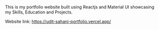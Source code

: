 This is my portfolio website built using Reactjs and Material UI showcasing my Skills, Education and Projects.

Website link: https://udit-sahani-portfolio.vercel.app/
